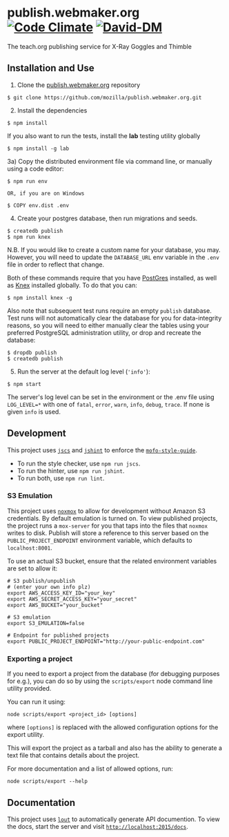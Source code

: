 # publish.webmaker.org [![Code Climate](https://codeclimate.com/github/mozilla/publish.webmaker.org/badges/gpa.svg)](https://codeclimate.com/github/mozilla/publish.webmaker.org) [![David-DM](https://david-dm.org/mozilla/publish.webmaker.org.svg)](https://david-dm.org/mozilla/publish.webmaker.org)
The teach.org publishing service for X-Ray Goggles and Thimble

## Installation and Use

1) Clone the [publish.webmaker.org](https://github.com/mozilla/publish.webmaker.org) repository

```
$ git clone https://github.com/mozilla/publish.webmaker.org.git
```

2) Install the dependencies

```
$ npm install
```

If you also want to run the tests, install the **lab** testing utility globally

```
$ npm install -g lab
```

3a) Copy the distributed environment file via command line, or manually using a code editor:

```
$ npm run env

OR, if you are on Windows

$ COPY env.dist .env
```

4) Create your postgres database, then run migrations and seeds.

```
$ createdb publish
$ npm run knex
```

N.B. If you would like to create a custom name for your database, you may. However, you
will need to update the `DATABASE_URL` env variable in the `.env` file in order to
reflect that change.

Both of these commands require that you have [PostGres](http://www.postgresql.org/download/) installed, as well as [Knex](http://knexjs.org/) installed globally. To do that you can:

```
$ npm install knex -g
```

Also note that subsequent test runs require an empty `publish` database. Test runs will not automatically clear the database for you for data-integrity reasons, so you will need to either manually clear the tables using your preferred PostgreSQL administration utility, or drop and recreate the database:

```
$ dropdb publish
$ createdb publish
```

5) Run the server at the default log level (`'info'`):

```
$ npm start
```

The server's log level can be set in the environment or the .env file using `LOG_LEVEL=*` with one of `fatal`, `error`, `warn`, `info`, `debug`, `trace`.
If none is given `info` is used.

## Development

This project uses [`jscs`](http://jscs.info/) and [`jshint`](http://jshint.com/)
to enforce the [`mofo-style-guide`](https://github.com/MozillaFoundation/javascript-style-guide).

- To run the style checker, use `npm run jscs`.
- To run the hinter, use `npm run jshint`.
- To run both, use `npm run lint`.

### S3 Emulation

This project uses [`noxmox`](https://github.com/nephics/noxmox) to allow for development without Amazon S3 credentials. By default emulation is turned on. To view published projects, the project runs a `mox-server` for you that taps into the files that `noxmox` writes to disk. Publish will store a reference to this server based on the `PUBLIC_PROJECT_ENDPOINT` environment variable, which defaults to `localhost:8001`.

To use an actual S3 bucket, ensure that the related environment variables are set to allow it:

```
# S3 publish/unpublish
# (enter your own info plz)
export AWS_ACCESS_KEY_ID="your_key"
export AWS_SECRET_ACCESS_KEY="your_secret"
export AWS_BUCKET="your_bucket"

# S3 emulation
export S3_EMULATION=false

# Endpoint for published projects
export PUBLIC_PROJECT_ENDPOINT="http://your-public-endpoint.com"
```

### Exporting a project

If you need to export a project from the database (for debugging purposes for e.g.), you can do so by using the `scripts/export` node command line utility provided.

You can run it using:
```
node scripts/export <project_id> [options]
```
where `[options]` is replaced with the allowed configuration options for the export utility.

This will export the project as a tarball and also has the ability to generate a text file that contains details about the project.

For more documentation and a list of allowed options, run:
```
node scripts/export --help
```

## Documentation

This project uses [`lout`](https://github.com/hapijs/lout) to automatically generate API documention. To view the docs, start the server and visit
[`http://localhost:2015/docs`](http://localhost:2015/docs).
